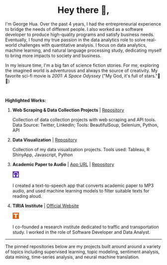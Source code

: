 

<h1 align='center'>Hey there 👋,</h1>

I'm George Hua. Over the past 4 years, I had the entrepreneurial experience to bridge the needs of different people. I also worked as a software developer to produce high-quality programs and satisfy business needs. Eventually, I found my true passion in the data analytics role to solve real-world challenges with quantitative analysis. I focus on data analytics, machine learning, and natural language processing study, dedicating myself to bring more impacts to society and business.

In my leisure time, I'm a big fan of science fiction stories. For me, exploring the imagined world is adventurous and always the source of creativity. My favorite sci-fi movie is *2001: A Space Odyssey* ("My God, it's full of stars."🌟🌟)

<br>

**Highlighted Works:**



1. **Web Scraping & Data Collection Projects** | [Repository](https://github.com/georgehua/data-collection-projects)

   Collection of data collection projects with web scraping and API tools. Data Source: Twitter, LinkedIn; Tools: BeautifulSoup, Selenium, Python, API



2. **Data Visualization** | [Repository](https://github.com/georgehua/data-visualizations)

   Collection of my data visualization projects. Tools used: Tableau, R ShinyApp, Javascript, Python



3. **Academic Paper to Audio** |  [App URL](http://paper2audio.netlify.app/) | [Repository](https://github.com/georgehua/paper2audio)

   <img src="figures/paper2audio.svg" height="20px" style="display:inline;">

   I created a text-to-speech app that converts academic paper to MP3 audio, and used machine learning models to filter suitable texts for reading aloud.



4. **TIRIA Institute** | [Official Website](https://tiria.org)

   <img src="figures/tiria.svg" height="20px" style="display:inline;">

   I co-founded a research institute dedicated to traffic and transportation study. I worked in the role of Software Developer and Data Analyst.



----

The pinned repositories below are my projects built around around a variety of topics including supervised learning, topic modeling, sentiment analysis, data mining, time-series analysis, and neural machine translation.

